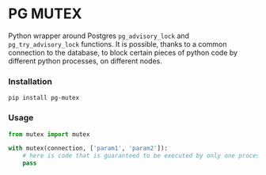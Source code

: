# PG MUTEX

Python wrapper around Postgres `pg_advisory_lock` and `pg_try_advisory_lock` functions. It is possible, thanks to a common connection to the database, to block certain pieces of python code by different python processes, on different nodes.


### Installation

```shell
pip install pg-mutex
```


### Usage

```python
from mutex import mutex

with mutex(connection, ['param1', 'param2']):
    # here is code that is guaranteed to be executed by only one process, even on different nodes
    pass
```
